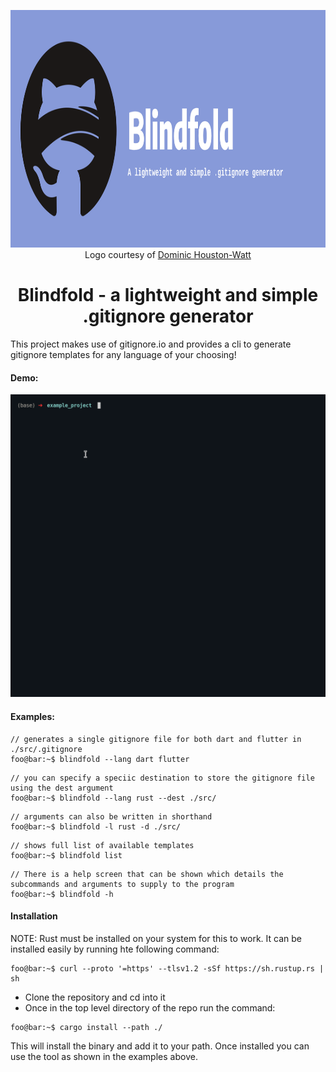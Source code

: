 <p align="center">
<img height="380" width="1920" src="./assets/banner.png">
<br>
Logo courtesy of <a href="https://www.instagram.com/do.graphics/">Dominic Houston-Watt</a>
</p>
<h1 align="center"> Blindfold - a lightweight and simple .gitignore generator</h1>


This project makes use of gitignore.io and provides a cli to generate gitignore templates for any language of your choosing!

#### Demo:

![demo_video](./assets/demo.gif)


#### Examples:
```console
// generates a single gitignore file for both dart and flutter in ./src/.gitignore
foo@bar:~$ blindfold --lang dart flutter
```

```console
// you can specify a speciic destination to store the gitignore file using the dest argument
foo@bar:~$ blindfold --lang rust --dest ./src/
```

```console
// arguments can also be written in shorthand
foo@bar:~$ blindfold -l rust -d ./src/
```

```console
// shows full list of available templates
foo@bar:~$ blindfold list
```

```console
// There is a help screen that can be shown which details the subcommands and arguments to supply to the program
foo@bar:~$ blindfold -h
```
#### Installation

NOTE: Rust must be installed on your system for this to work.
It can be installed easily by running hte following command:
```console
foo@bar:~$ curl --proto '=https' --tlsv1.2 -sSf https://sh.rustup.rs | sh
```

* Clone the repository and cd into it
* Once in the top level directory of the repo run the command:
```console
foo@bar:~$ cargo install --path ./
```

This will install the binary and add it to your path. Once installed you can use the tool as shown in the examples above.

